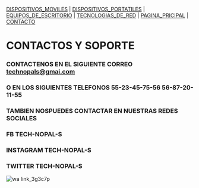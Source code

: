 [DISPOSITIVOS_MOVILES](./DISPOSITIVOS_MOVILES.md) | [DISPOSITIVOS_PORTATILES](./DISPOSITIVOS_PORTATILES.md) | [EQUIPOS_DE_ESCRITORIO](./EQUIPOS_DE_ESCRITORIO.md) | [TECNOLOGIAS_DE_RED](./TECNOLOGIAS_DE_RED.md) | [PAGINA_PRICIPAL](./index.md) | [CONTACTO](./CONTACTO.md) 

# CONTACTOS Y SOPORTE
### CONTACTENOS EN EL SIGUIENTE CORREO technopals@gmai.com
### O EN LOS SIGUIENTES TELEFONOS 55-23-45-75-56  56-87-20-11-55
### TAMBIEN NOSPUEDES CONTACTAR EN NUESTRAS REDES SOCIALES 
### FB TECH-NOPAL-S
### INSTAGRAM TECH-NOPAL-S
### TWITTER TECH-NOPAL-S


![wa link_3g3c7p](https://user-images.githubusercontent.com/99769697/158484500-8031b94f-d3fe-4ebc-a8cc-0663ba1c6c2c.png)
